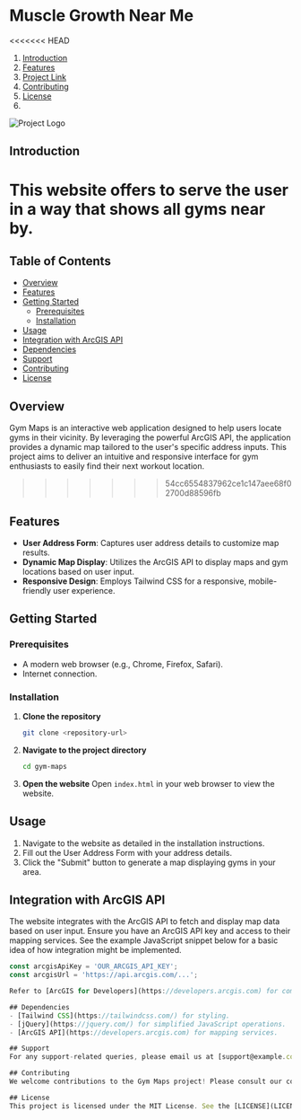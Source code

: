 # Muscle Growth Near Me

<<<<<<< HEAD
1. [Introduction](#introduction)
2. [Features](#features)
3. [Project Link](#project-link)
4. [Contributing](#contributing)
5. [License](#license)
6.

![Project Logo](**)

## Introduction

This website offers to serve the user in a way that shows all gyms near by.
=======
## Table of Contents
- [Overview](#overview)
- [Features](#features)
- [Getting Started](#getting-started)
  - [Prerequisites](#prerequisites)
  - [Installation](#installation)
- [Usage](#usage)
- [Integration with ArcGIS API](#integration-with-arcgis-api)
- [Dependencies](#dependencies)
- [Support](#support)
- [Contributing](#contributing)
- [License](#license)

## Overview
Gym Maps is an interactive web application designed to help users locate gyms in their vicinity. By leveraging the powerful ArcGIS API, the application provides a dynamic map tailored to the user's specific address inputs. This project aims to deliver an intuitive and responsive interface for gym enthusiasts to easily find their next workout location.
>>>>>>> 54cc6554837962ce1c147aee68f02700d88596fb

## Features
- **User Address Form**: Captures user address details to customize map results.
- **Dynamic Map Display**: Utilizes the ArcGIS API to display maps and gym locations based on user input.
- **Responsive Design**: Employs Tailwind CSS for a responsive, mobile-friendly user experience.

## Getting Started

### Prerequisites
- A modern web browser (e.g., Chrome, Firefox, Safari).
- Internet connection.

### Installation
1. **Clone the repository**
    ```sh
    git clone <repository-url>
    ```
2. **Navigate to the project directory**
    ```sh
    cd gym-maps
    ```
3. **Open the website**
    Open `index.html` in your web browser to view the website.

## Usage
1. Navigate to the website as detailed in the installation instructions.
2. Fill out the User Address Form with your address details.
3. Click the "Submit" button to generate a map displaying gyms in your area.

## Integration with ArcGIS API
The website integrates with the ArcGIS API to fetch and display map data based on user input. Ensure you have an ArcGIS API key and access to their mapping services. See the example JavaScript snippet below for a basic idea of how integration might be implemented.
```javascript
const arcgisApiKey = 'OUR_ARCGIS_API_KEY';
const arcgisUrl = 'https://api.arcgis.com/...';

Refer to [ArcGIS for Developers](https://developers.arcgis.com) for comprehensive API documentation.

## Dependencies
- [Tailwind CSS](https://tailwindcss.com/) for styling.
- [jQuery](https://jquery.com/) for simplified JavaScript operations.
- [ArcGIS API](https://developers.arcgis.com) for mapping services.

## Support
For any support-related queries, please email us at [support@example.com](mailto:support@example.com).

## Contributing
We welcome contributions to the Gym Maps project! Please consult our contributing guidelines for more details on how to participate.

## License
This project is licensed under the MIT License. See the [LICENSE](LICENSE.md) file for more details.
